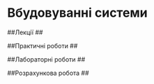 # Вбудовуванні системи #

##Лекції ##


##Практичні роботи ##



##Лабораторні роботи ##



##Розрахункова робота ##


